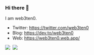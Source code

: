 ### Hi there 👋
I am web3ten0.

- Twitter: https://twitter.com/web3ten0
- Blog: https://dev.to/web3ten0
- Web: https://web3ten0.web.app/
<p>
  <img src='https://github-readme-stats.vercel.app/api?username=web3ten0&show_icons=true&theme=dark&icon_color=fff' />&nbsp;
  <img src='https://github-readme-stats.vercel.app/api/top-langs/?username=web3ten0&layout=compact&theme=dark&langs_count=10' />
</p>
